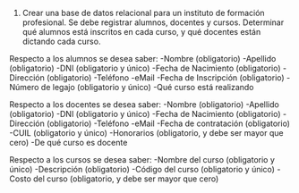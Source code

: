 1) Crear una base de datos relacional para un instituto de formación profesional. 
Se debe registrar alumnos, docentes y cursos. 
Determinar qué alumnos está inscritos en cada curso, y qué docentes están dictando cada curso. 
 
Respecto a los alumnos se desea saber:
-Nombre (obligatorio)
-Apellido (obligatorio)
-DNI (obligatorio y único)
-Fecha de Nacimiento (obligatorio)
-Dirección (obligatorio)
-Teléfono 
-eMail
-Fecha de Inscripción (obligatorio)
-Número de legajo (obligatorio y único)
-Qué curso está realizando

Respecto a los docentes se desea saber:
-Nombre (obligatorio)
-Apellido (obligatorio)
-DNI (obligatorio y único)
-Fecha de Nacimiento (obligatorio)
-Dirección (obligatorio)
-Teléfono 
-eMail
-Fecha de contratación (obligatorio)
-CUIL (obligatorio y único)
-Honorarios (obligatorio, y debe ser mayor que cero)
-De qué curso es docente
 
Respecto a los cursos se desea saber:
-Nombre del curso (obligatorio y único)
-Descripción (obligatorio)
-Código del curso (obligatorio y único)
-Costo del curso (obligatorio, y debe ser mayor que cero)
